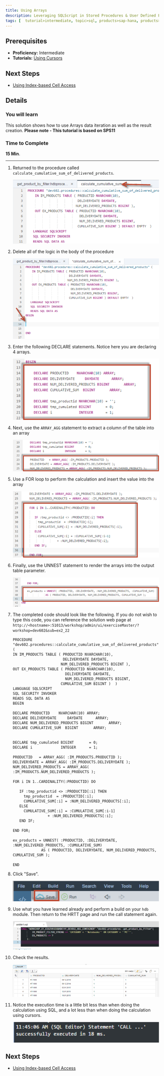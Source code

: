 ```yaml
---
title: Using Arrays
description: Leveraging SQLScript in Stored Procedures & User Defined Functions
tags: [  tutorial>intermediate, topic>sql, products>sap-hana, products>sap-hana\,-express-edition ]
---
```

## Prerequisites  
 - **Proficiency:** Intermediate
 - **Tutorials:** [Using Cursors](http://www.sap.com/developer/tutorials/xsa-sqlscript-usingarrays.html)

## Next Steps
 - [Using Index-based Cell Access](http://www.sap.com/developer/tutorials/xsa-sqlscript-usingindexbased.html)

## Details
### You will learn  
This solution shows how to use Arrays data iteration as well as the result creation.
**Please note - This tutorial is based on SPS11**

### Time to Complete
**15 Min**.

---

1. Returned to the procedure called `calculate_cumulative_sum_of_delivered_products`.

	![prcoedure editor](1.png)

2. Delete all of the logic in the body of the procedure

	![delete logic](2.png)

3. Enter the following DECLARE statements. Notice here you are declaring 4 arrays.

	![declare statements](3.png)

4. Next, use the `ARRAY_AGG` statement to extract a column of the table into an array

	![aaray_agg statement](4.png)

5. Use a FOR loop to perform the calculation and insert the value into the array

	![for loop](5.png)

6. Finally, use the UNNEST statement to render the arrays into the output table parameter.

	![unnest statement](6.png)

7. The completed code should look like the following. If you do not wish to type this code, you can reference the solution web page at `http://<hostname>:51013/workshop/admin/ui/exerciseMaster/?workshop=dev602&sub=ex2_22`

	```
	PROCEDURE "dev602.procedures::calculate_cumulative_sum_of_delivered_products" (
    IN IM_PRODUCTS TABLE ( PRODUCTID NVARCHAR(10),  
                           DELIVERYDATE DAYDATE,
                          NUM_DELIVERED_PRODUCTS BIGINT ),
    OUT EX_PRODUCTS TABLE ( PRODUCTID NVARCHAR(10),
                            DELIVERYDATE DAYDATE,
                            NUM_DELIVERED_PRODUCTS BIGINT,
                          CUMULATIVE_SUM BIGINT )  )
   LANGUAGE SQLSCRIPT
   SQL SECURITY INVOKER
   READS SQL DATA AS
	BEGIN

    DECLARE PRODUCTID    NVARCHAR(10) ARRAY;
    DECLARE DELIVERYDATE     DAYDATE      ARRAY;
    DECLARE NUM_DELIVERED_PRODUCTS BIGINT       ARRAY;
    DECLARE CUMULATIVE_SUM  BIGINT       ARRAY;


    DECLARE tmp_cumulated BIGINT       = 0;
    DECLARE i             INTEGER      = 1;

    PRODUCTID   = ARRAY_AGG( :IM_PRODUCTS.PRODUCTID );
    DELIVERYDATE = ARRAY_AGG( :IM_PRODUCTS.DELIVERYDATE );
    NUM_DELIVERED_PRODUCTS = ARRAY_AGG( :IM_PRODUCTS.NUM_DELIVERED_PRODUCTS );

    FOR i IN 1..CARDINALITY(:PRODUCTID) DO

       IF :tmp_productid <> :PRODUCTID[:i] THEN
         tmp_productid  = :PRODUCTID[:i];
         CUMULATIVE_SUM[:i] = :NUM_DELIVERED_PRODUCTS[:i];
       ELSE
         CUMULATIVE_SUM[:i] = :CUMULATIVE_SUM[:i-1]
                    + :NUM_DELIVERED_PRODUCTS[:i];
       END IF;

    END FOR;

    ex_products = UNNEST( :PRODUCTID, :DELIVERYDATE, :NUM_DELIVERED_PRODUCTS, :CUMULATIVE_SUM)
                 AS ( PRODUCTID, DELIVERYDATE, NUM_DELIVERED_PRODUCTS, CUMULATIVE_SUM );

	END
	```

8. Click "Save".

	![save](8.png)

9. Use what you have learned already and perform a build on your `hdb` module. Then return to the HRTT page and run the call statement again.

	![HRTT](9.png)

10. Check the results.

	![results](10.png)

11. Notice the execution time is a little bit less than when doing the calculation using SQL, and a lot less than when doing the calculation using cursors.

	![execution time](11.png)


## Next Steps
 - [Using Index-based Cell Access](http://www.sap.com/developer/tutorials/xsa-sqlscript-usingindexbased.html)
